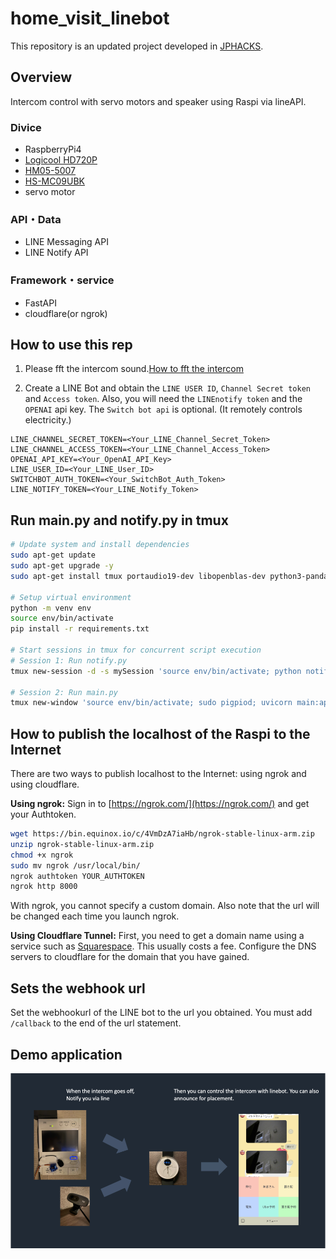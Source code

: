 # home_visit_linebot
This repository is an updated project developed in [JPHACKS](https://github.com/jphacks/TK_2302).

## Overview
Intercom control with servo motors and speaker using Raspi via lineAPI.

### Divice
- RaspberryPi4
- [Logicool HD720P](https://www.amazon.co.jp/gp/product/B07QMKND9M/ref=ppx_yo_dt_b_search_asin_image?ie=UTF8&th=1)
- [HM05-5007](https://www.amazon.co.jp/gp/product/B09BN9N1P3/ref=ppx_yo_dt_b_search_asin_image?ie=UTF8&psc=1)
- [HS-MC09UBK](https://www.amazon.co.jp/gp/product/B0B4NMT31T/ref=ppx_yo_dt_b_search_asin_title?ie=UTF8&psc=1)
- servo motor

### API・Data
- LINE Messaging API
- LINE Notify API

### Framework・service
- FastAPI
- cloudflare(or ngrok)

## How to use this rep
1. Please fft the intercom sound.[How to fft the intercom](https://github.com/yukiwith5267/Linebot-Unlocker/tree/main/fft)

2. Create a LINE Bot and obtain the `LINE USER ID`, `Channel Secret token` and `Access token`.
Also, you will need the `LINEnotify token` and the `OPENAI` api key.
The `Switch bot api` is optional. (It remotely controls electricity.)

```.env
LINE_CHANNEL_SECRET_TOKEN=<Your_LINE_Channel_Secret_Token>
LINE_CHANNEL_ACCESS_TOKEN=<Your_LINE_Channel_Access_Token>
OPENAI_API_KEY=<Your_OpenAI_API_Key>
LINE_USER_ID=<Your_LINE_User_ID>
SWITCHBOT_AUTH_TOKEN=<Your_SwitchBot_Auth_Token>
LINE_NOTIFY_TOKEN=<Your_LINE_Notify_Token>
```

## Run main.py and notify.py in tmux

```bash
# Update system and install dependencies
sudo apt-get update
sudo apt-get upgrade -y
sudo apt-get install tmux portaudio19-dev libopenblas-dev python3-pandas fswebcam -y

# Setup virtual environment
python -m venv env
source env/bin/activate
pip install -r requirements.txt

# Start sessions in tmux for concurrent script execution
# Session 1: Run notify.py
tmux new-session -d -s mySession 'source env/bin/activate; python notify.py'

# Session 2: Run main.py
tmux new-window 'source env/bin/activate; sudo pigpiod; uvicorn main:app --host 0.0.0.0 --port 8000 --reload'
```

## How to publish the localhost of the Raspi to the Internet
There are two ways to publish localhost to the Internet: using ngrok and using cloudflare.

**Using ngrok:**
Sign in to [https://ngrok.com/](https://ngrok.com/) and get your Authtoken.

```bash
wget https://bin.equinox.io/c/4VmDzA7iaHb/ngrok-stable-linux-arm.zip
unzip ngrok-stable-linux-arm.zip
chmod +x ngrok
sudo mv ngrok /usr/local/bin/
ngrok authtoken YOUR_AUTHTOKEN
ngrok http 8000
```
With ngrok, you cannot specify a custom domain.
Also note that the url will be changed each time you launch ngrok.

**Using Cloudflare Tunnel:**
First, you need to get a domain name using a service such as [Squarespace](https://domains.squarespace.com/). This usually costs a fee.
Configure the DNS servers to cloudflare for the domain that you have gained.

## Sets the webhook url 
Set the webhookurl of the LINE bot to the url you obtained.
You must add `/callback` to the end of the url statement.

## Demo application
![](images/Screenshot29.png)
